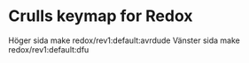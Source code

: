 # Crulls keymap for Redox
Höger sida make redox/rev1:default:avrdude
Vänster sida make redox/rev1:default:dfu
